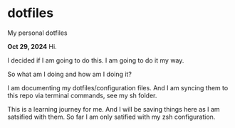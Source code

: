 # dotfiles
My personal dotfiles


**Oct 29, 2024**
Hi.

I decided if I am going to do this.
I am going to do it my way.


So what am I doing and how am I doing it?

I am documenting my dotfiles/configuration files. And I am syncing them to this repo via terminal commands, see my sh folder.

This is a learning journey for me.
And I will be saving things here as I am satsified with them.
So far I am only satified with my zsh configuration.


